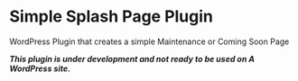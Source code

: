 Simple Splash Page Plugin
==================

WordPress Plugin that creates a simple Maintenance or Coming Soon Page

***This plugin is under development and not ready to be used on A WordPress site.***
